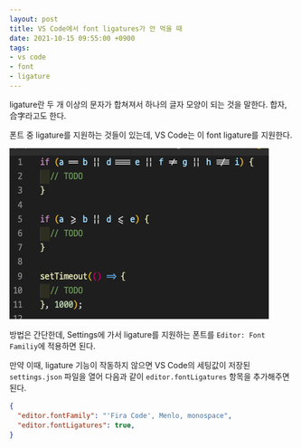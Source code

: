 ```yaml
---
layout: post
title: VS Code에서 font ligatures가 안 먹을 때
date: 2021-10-15 09:55:00 +0900
tags:
- vs code
- font
- ligature
---
```


ligature란 두 개 이상의 문자가 합쳐져서 하나의 글자 모양이 되는 것을 말한다. 합자, 合字라고도 한다.

폰트 중 ligature를 지원하는 것들이 있는데, VS Code는 이 font ligature를 지원한다.

<img src="/img/font-ligature-example.png" />

방법은 간단한데, Settings에 가서 ligature를 지원하는 폰트를 `Editor: Font Familiy`에 적용하면 된다.

만약 이때, ligature 기능이 작동하지 않으면 VS Code의 세팅값이 저장된 `settings.json` 파일을 열어 다음과 같이 `editor.fontLigatures` 항목을 추가해주면 된다.

```json
{
  "editor.fontFamily": "'Fira Code', Menlo, monospace",
  "editor.fontLigatures": true,
}
```

